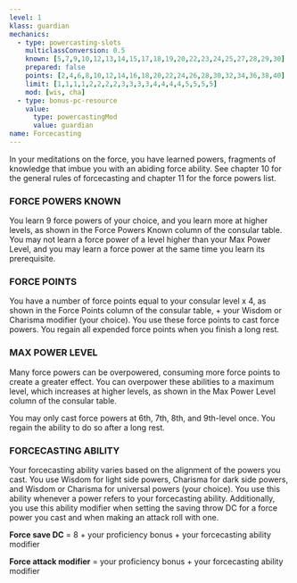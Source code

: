 ```yaml
---
level: 1
klass: guardian
mechanics:
  - type: powercasting-slots
    multiclassConversion: 0.5
    known: [5,7,9,10,12,13,14,15,17,18,19,20,22,23,24,25,27,28,29,30]
    prepared: false
    points: [2,4,6,8,10,12,14,16,18,20,22,24,26,28,30,32,34,36,38,40]
    limit: [1,1,1,1,2,2,2,2,3,3,3,3,4,4,4,4,5,5,5,5]
    mod: [wis, cha]
  - type: bonus-pc-resource
    value:
      type: powercastingMod
      value: guardian
name: Forcecasting
---
```

In your meditations on the force, you have learned powers, fragments of knowledge that imbue you with an
abiding force ability. See chapter 10 for the general rules of forcecasting and chapter 11 for the force powers list.

### FORCE POWERS KNOWN
You learn 9 force powers of your choice, and you learn more at higher levels, as shown in the Force Powers Known
column of the consular table. You may not learn a force power of a level higher than your Max Power Level, and you
may learn a force power at the same time you learn its prerequisite.

### FORCE POINTS
You have a number of force points equal to your consular level x 4, as shown in the Force Points column of the
consular table, + your Wisdom or Charisma modifier (your choice). You use these force points to cast force powers.
You regain all expended force points when you finish a long rest.

### MAX POWER LEVEL
Many force powers can be overpowered, consuming more force points to create a greater effect. You can overpower
these abilities to a maximum level, which increases at higher levels, as shown in the Max Power Level column of the consular table.

You may only cast force powers at 6th, 7th, 8th, and 9th-level once. You regain the ability to do so after a long rest.

### FORCECASTING ABILITY
Your forcecasting ability varies based on the alignment of the powers you cast. You use Wisdom for light side powers,
Charisma for dark side powers, and Wisdom or Charisma for universal powers (your choice). You use this ability whenever
a power refers to your forcecasting ability. Additionally, you use this ability modifier when setting the saving throw
DC for a force power you cast and when making an attack roll with one.

__Force save DC__ = 8 + your proficiency bonus + your forcecasting ability modifier

__Force attack modifier__ = your proficiency bonus + your forcecasting ability modifier
